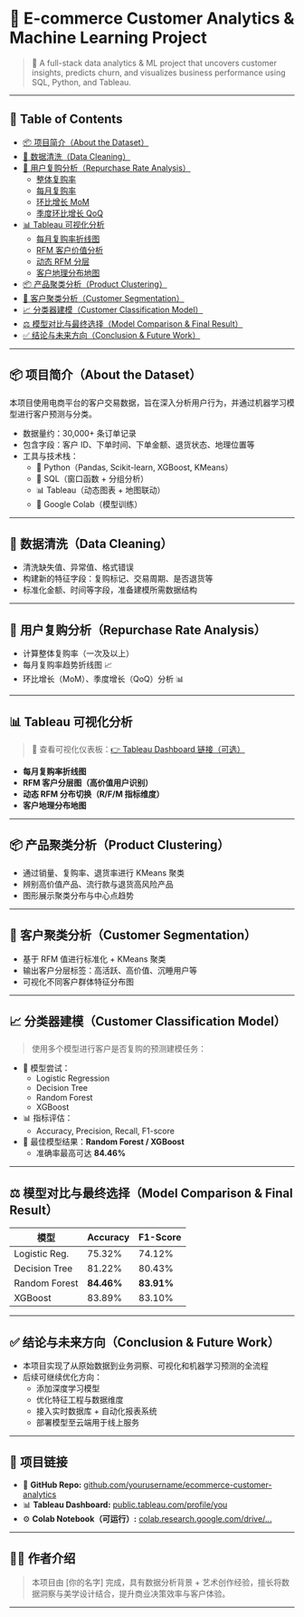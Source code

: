 # 🛒 E-commerce Customer Analytics & Machine Learning Project

> 🎯 A full-stack data analytics & ML project that uncovers customer insights, predicts churn, and visualizes business performance using SQL, Python, and Tableau.

---

## 📑 Table of Contents

- [📦 项目简介（About the Dataset）](#(https://github.com/qwqw16/E-commerce-Customer-Analytics/blob/main/README.md#-%E9%A1%B9%E7%9B%AE%E7%AE%80%E4%BB%8Babout-the-dataset))
- [🧹 数据清洗（Data Cleaning）](#数据清洗data-cleaning)
- [🔁 用户复购分析（Repurchase Rate Analysis）](#用户复购分析repurchase-rate-analysis)
  - [整体复购率](#整体复购率)
  - [每月复购率](#每月复购率)
  - [环比增长 MoM](#环比增长-mom)
  - [季度环比增长 QoQ](#季度环比增长-qoq)
- [📊 Tableau 可视化分析](#tableau-可视化分析)
  - [每月复购率折线图](#每月复购率折线图)
  - [RFM 客户价值分析](#rfm-客户价值分析)
  - [动态 RFM 分层](#动态-rfm-分层)
  - [客户地理分布地图](#客户地理分布地图)
- [📦 产品聚类分析（Product Clustering）](#产品聚类分析product-clustering)
- [👥 客户聚类分析（Customer Segmentation）](#客户聚类分析customer-segmentation)
- [📈 分类器建模（Customer Classification Model）](#分类器建模customer-classification-model)
- [⚖️ 模型对比与最终选择（Model Comparison & Final Result）](#模型对比与最终选择model-comparison--final-result)
- [✅ 结论与未来方向（Conclusion & Future Work）](#结论与未来方向conclusion--future-work)

---

## 📦 项目简介（About the Dataset）

本项目使用电商平台的客户交易数据，旨在深入分析用户行为，并通过机器学习模型进行客户预测与分类。

- 数据量约：30,000+ 条订单记录
- 包含字段：客户 ID、下单时间、下单金额、退货状态、地理位置等
- 工具与技术栈：  
  - 🐍 Python（Pandas, Scikit-learn, XGBoost, KMeans）  
  - 🧠 SQL（窗口函数 + 分组分析）  
  - 📊 Tableau（动态图表 + 地图联动）  
  - 🔁 Google Colab（模型训练）

---

## 🧹 数据清洗（Data Cleaning）

- 清洗缺失值、异常值、格式错误
- 构建新的特征字段：复购标记、交易周期、是否退货等
- 标准化金额、时间等字段，准备建模所需数据结构

---

## 🔁 用户复购分析（Repurchase Rate Analysis）

- 计算整体复购率（一次及以上）
- 每月复购率趋势折线图 📈
- 环比增长（MoM）、季度增长（QoQ）分析 📊

---

## 📊 Tableau 可视化分析

> 🔗 查看可视化仪表板：[👉 Tableau Dashboard 链接（可选）](#)

- **每月复购率折线图**
- **RFM 客户分层图（高价值用户识别）**
- **动态 RFM 分布切换（R/F/M 指标维度）**
- **客户地理分布地图**

---

## 📦 产品聚类分析（Product Clustering）

- 通过销量、复购率、退货率进行 KMeans 聚类
- 辨别高价值产品、流行款与退货高风险产品
- 图形展示聚类分布与中心点趋势

---

## 👥 客户聚类分析（Customer Segmentation）

- 基于 RFM 值进行标准化 + KMeans 聚类
- 输出客户分层标签：高活跃、高价值、沉睡用户等
- 可视化不同客户群体特征分布图

---

## 📈 分类器建模（Customer Classification Model）

> 使用多个模型进行客户是否复购的预测建模任务：

- 🎯 模型尝试：
  - Logistic Regression
  - Decision Tree
  - Random Forest
  - XGBoost
- 📊 指标评估：
  - Accuracy, Precision, Recall, F1-score
- 🧪 最佳模型结果：**Random Forest / XGBoost**
  - 准确率最高可达 **84.46%**

---

## ⚖️ 模型对比与最终选择（Model Comparison & Final Result）

| 模型           | Accuracy | F1-Score |
|----------------|----------|----------|
| Logistic Reg.  | 75.32%   | 74.12%   |
| Decision Tree  | 81.22%   | 80.43%   |
| Random Forest  | **84.46%** | **83.91%** |
| XGBoost        | 83.89%   | 83.10%   |

---

## ✅ 结论与未来方向（Conclusion & Future Work）

- 本项目实现了从原始数据到业务洞察、可视化和机器学习预测的全流程
- 后续可继续优化方向：
  - 添加深度学习模型
  - 优化特征工程与数据维度
  - 接入实时数据库 + 自动化报表系统
  - 部署模型至云端用于线上服务

---

## 🔗 项目链接

- 📂 **GitHub Repo:** [github.com/yourusername/ecommerce-customer-analytics](https://github.com/yourusername/ecommerce-customer-analytics)
- 📊 **Tableau Dashboard:** [public.tableau.com/profile/you](#)
- ⚙️ **Colab Notebook（可运行）:** [colab.research.google.com/drive/...](#)

---

## 🙋‍♀️ 作者介绍

> 本项目由 [你的名字] 完成，具有数据分析背景 + 艺术创作经验，擅长将数据洞察与美学设计结合，提升商业决策效率与客户体验。

---


